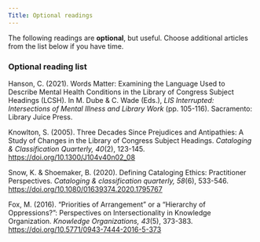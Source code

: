 ```yaml
---
Title: Optional readings
---
```

The following readings are **optional**, but useful. Choose additional articles from the list below if you have time. 

### Optional reading list

Hanson, C. (2021). Words Matter: Examining the Language Used to Describe Mental Health Conditions in the Library of Congress Subject Headings (LCSH). In M. Dube & C. Wade (Eds.), *LIS Interrupted: Intersections of Mental Illness and Library Work* (pp. 105-116). Sacramento: Library Juice Press. 

Knowlton, S. (2005). Three Decades Since Prejudices and Antipathies: A Study of Changes in the Library of Congress Subject Headings. *Cataloging & Classification Quarterly, 40*(2), 123-145. <https://doi.org/10.1300/J104v40n02_08>

Snow, K. & Shoemaker, B. (2020). Defining Cataloging Ethics: Practitioner Perspectives. *Cataloging & classification quarterly, 58*(6), 533-546. <https://doi.org/10.1080/01639374.2020.1795767> 

Fox, M. (2016). “Priorities of Arrangement” or a “Hierarchy of Oppressions?”: Perspectives on Intersectionality in Knowledge Organization. *Knowledge Organizations, 43*(5), 373-383. <https://doi.org/10.5771/0943-7444-2016-5-373>
